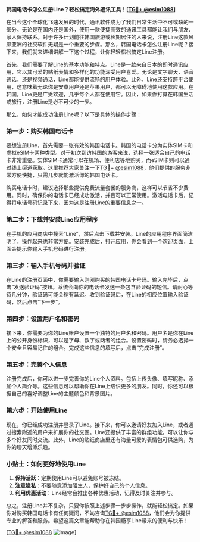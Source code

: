 **韩国电话卡怎么注册Line？轻松搞定海外通讯工具！[[TG💪+ @esim1088](https://t.me/s/esim1088)]**

在当今这个全球化飞速发展的时代，通讯软件成为了我们日常生活中不可或缺的一部分。无论是在国内还是国外，使用一款便捷高效的通讯工具都能让我们与朋友、家人保持联系。对于许多计划前往韩国旅游或长期居住的人来说，注册Line这款风靡亚洲的社交软件无疑是一个重要的步骤。那么，韩国电话卡怎么注册Line呢？接下来，我们就来详细讲解一下这个过程，让你轻轻松松搞定Line注册。

首先，我们需要了解Line的基本功能和特点。Line是一款来自日本的即时通讯应用，它以其可爱的贴纸表情和多样化的功能深受用户喜爱。无论是文字聊天、语音通话，还是视频通话，Line都能提供流畅的用户体验。此外，Line还支持跨平台使用，这意味着无论你是安卓用户还是苹果用户，都可以无障碍地使用这款应用。在韩国，Line更是广受欢迎，几乎每个人都在使用它。因此，如果你打算在韩国生活或旅行，注册Line是必不可少的一步。

那么，如何才能成功注册Line呢？以下是具体的操作步骤：

### 第一步：购买韩国电话卡

要想注册Line，首先需要一张有效的韩国电话卡。韩国的电话卡分为实体SIM卡和虚拟eSIM卡两种类型。对于初次到访韩国的游客来说，选择一张适合自己的电话卡非常重要。实体SIM卡通常可以在机场、便利店等地购买，而eSIM卡则可以通过线上渠道获取。这里推荐大家关注一下[TG💪+ @esim1088](https://t.me/s/esim1088)，他们提供的服务非常方便快捷，只需几步就能激活你的韩国电话卡。

购买电话卡时，建议选择那些提供免费流量套餐的服务商，这样可以节省不少费用。同时，确保你的电话卡已经成功激活，并且可以正常使用。激活电话卡后，记得将电话号码记录下来，因为这是注册Line的重要信息之一。

### 第二步：下载并安装Line应用程序

在手机的应用商店中搜索“Line”，然后点击下载并安装。Line的应用程序界面简洁明了，操作起来也非常方便。安装完成后，打开应用，你会看到一个欢迎页面，上面会提示你输入手机号码进行注册。

### 第三步：输入手机号码并验证

在Line的注册页面中，你需要输入刚刚购买的韩国电话卡号码。输入完毕后，点击“发送验证码”按钮。系统会向你的电话卡发送一条包含验证码的短信。请耐心等待几分钟，验证码可能会稍有延迟。收到验证码后，在Line的相应位置输入验证码，然后点击“下一步”。

### 第四步：设置用户名和密码

接下来，你需要为你的Line账户设置一个独特的用户名和密码。用户名是你在Line上的公开身份标识，可以是字母、数字或两者的组合。设置密码时，请务必选择一个安全且容易记住的组合。完成这些信息的填写后，点击“完成注册”。

### 第五步：完善个人信息

注册完成后，你可以进一步完善你的Line个人资料。包括上传头像、填写昵称、添加个人简介等。这些信息可以帮助你在Line上结识更多的朋友。同时，你还可以根据自己的喜好调整Line的主题颜色和背景图片。

### 第六步：开始使用Line

现在，你已经成功注册并登录了Line。接下来，你可以邀请好友加入Line，或者通过搜索附近的用户来扩展你的社交圈。Line还提供了丰富的群组功能，可以让你与多个好友同时交流。此外，Line的贴纸商店里还有海量可爱的表情包可供选购，为你的聊天增添乐趣。

### 小贴士：如何更好地使用Line

1. **保持活跃**：定期使用Line可以避免账号被冻结。
2. **注意隐私**：不要随意添加陌生人，保护好自己的个人信息。
3. **利用优惠活动**：Line经常会推出各种优惠活动，记得及时关注并参与。

总之，注册Line并不复杂，只要你按照上述步骤一步步操作，就能轻松搞定。如果你对购买韩国电话卡有任何疑问，不妨咨询[TG💪+ @esim1088](https://t.me/s/esim1088)，他们会为你提供专业的解答和服务。希望这篇文章能帮助你在韩国畅享Line带来的便利与快乐！

[[TG💪+ @esim1088](https://t.me/s/esim1088) ![Image](https://i.postimg.cc/4NQfJmqS/Snipaste-2025-05-13-00-14-12.png)]